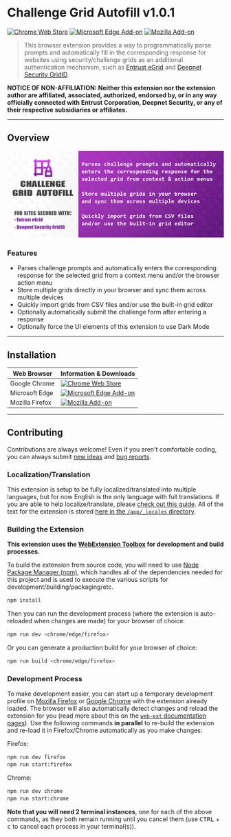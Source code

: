 # Challenge Grid Autofill v1.0.1

[![Chrome Web Store][chrome-image-version]][chrome-url] [![Microsoft Edge Add-on][edge-image-version]][edge-url] [![Mozilla Add-on][firefox-image-version]][firefox-url]

> This browser extension provides a way to programmatically parse prompts and automatically fill in the corresponding response for websites using security/challenge grids as an additional authentication mechanism, such as [Entrust eGrid](https://www.entrust.com/digital-security/identity-and-access-management/capabilities/authenticators) and [Deepnet Security GridID](https://wiki.deepnetsecurity.com/display/DUALSHIELD/GridID).

**NOTICE OF NON-AFFILIATION: Neither this extension nor the extension author are affiliated, associated, authorized, endorsed by, or in any way officially connected with Entrust Corporation, Deepnet Security, or any of their respective subsidiaries or affiliates.**

* * *

## Overview

![Challenge Grid Autofill Promotional Image](/promo/Promo-Image-Marquee_1400x560.png?raw=true)

### Features

* Parses challenge prompts and automatically enters the corresponding response for the selected grid from a context menu and/or the browser action menu
* Store multiple grids directly in your browser and sync them across multiple devices
* Quickly import grids from CSV files and/or use the built-in grid editor
* Optionally automatically submit the challenge form after entering a response
* Optionally force the UI elements of this extension to use Dark Mode

* * *

## Installation

| Web Browser | Information & Downloads |
| ----------- | ----------------------- |
| Google Chrome | [![Chrome Web Store][chrome-image-version]][chrome-url] <!--[![Chrome Web Store][chrome-image-users]][chrome-url]--> |
| Microsoft Edge | [![Microsoft Edge Add-on][edge-image-version]][edge-url] |
| Mozilla Firefox | [![Mozilla Add-on][firefox-image-version]][firefox-url] <!--[![Mozilla Add-on][firefox-image-users]][firefox-url]--> |

* * *

## Contributing

Contributions are always welcome! Even if you aren't comfortable coding, you can always submit [new ideas](https://github.com/rthaut/challenge-grid-autofill-extension/issues/new?labels=enhancement) and [bug reports](https://github.com/rthaut/challenge-grid-autofill-extension/issues/new?labels=bug).

### Localization/Translation

This extension is setup to be fully localized/translated into multiple languages, but for now English is the only language with full translations. If you are able to help localize/translate, please [check out this guide](https://developer.mozilla.org/en-US/docs/Mozilla/Add-ons/WebExtensions/Internationalization). All of the text for the extension is stored [here in the `/app/_locales` directory](https://github.com/rthaut/challenge-grid-autofill-extension/tree/master/app/_locales).

### Building the Extension

**This extension uses the [WebExtension Toolbox](https://github.com/webextension-toolbox/webextension-toolbox#usage) for development and build processes.**

To build the extension from source code, you will need to use [Node Package Manager (npm)](https://www.npmjs.com/), which handles all of the dependencies needed for this project and is used to execute the various scripts for development/building/packaging/etc.

```sh
npm install
```

Then you can run the development process (where the extension is auto-reloaded when changes are made) for your browser of choice:

```sh
npm run dev <chrome/edge/firefox>
```

Or you can generate a production build for your browser of choice:

```sh
npm run build <chrome/edge/firefox>
```

### Development Process

To make development easier, you can start up a temporary development profile on [Mozilla Firefox](https://getfirefox.com) or [Google Chrome](google.com/chrome) with the extension already loaded. The browser will also automatically detect changes and reload the extension for you (read more about this on the [`web-ext` documentation pages](https://developer.mozilla.org/en-US/docs/Mozilla/Add-ons/WebExtensions/Getting_started_with_web-ext)). Use the following commands **in parallel** to re-build the extension and re-load it in Firefox/Chrome automatically as you make changes:

Firefox:

```sh
npm run dev firefox
npm run start:firefox
```

Chrome:

```sh
npm run dev chrome
npm run start:chrome
```

**Note that you will need 2 terminal instances**, one for each of the above commands, as they both remain running until you cancel them (use <kbd>CTRL</kbd> + <kbd>c</kbd> to cancel each process in your terminal(s)).

[chrome-url]: https://chrome.google.com/webstore/detail/challenge-grid-autofill/nifoiollkgakfnbefnepgonkmhijehhl
[chrome-image-version]: https://img.shields.io/chrome-web-store/v/nifoiollkgakfnbefnepgonkmhijehhl?logo=googlechrome&style=for-the-badge
[chrome-image-users]: https://img.shields.io/chrome-web-store/d/nifoiollkgakfnbefnepgonkmhijehhl?logo=googlechrome&style=for-the-badge

[edge-url]: https://microsoftedge.microsoft.com/addons/detail/challenge-grid-autofill/memaigildfbodkbnbicnhjplglehionl
[edge-image-version]: https://img.shields.io/badge/microsoft%20edge%20add--on-v1.0.1-blue?logo=microsoftedge&style=for-the-badge

[firefox-url]: https://addons.mozilla.org/en-US/firefox/addon/challenge-grid-autofill/
[firefox-image-version]: https://img.shields.io/amo/v/challenge-grid-autofill?color=blue&logo=firefox&style=for-the-badge
[firefox-image-users]: https://img.shields.io/amo/users/challenge-grid-autofill?color=blue&logo=firefox&style=for-the-badge

